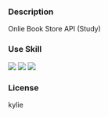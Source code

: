 ### Description

Onlie Book Store API (Study)

### Use Skill

<img src="https://img.shields.io/badge/NestJS-E0234E?style=flat-square&logo=NestJS&logoColor=white"/>
<img src="https://img.shields.io/badge/GraphQL-E10098?style=flat-square&logo=GraphQL&logoColor=white"/>
<img src="https://img.shields.io/badge/MongoDB-47A248?style=flat-square&logo=MongoDB&logoColor=white"/>

### License

kylie
